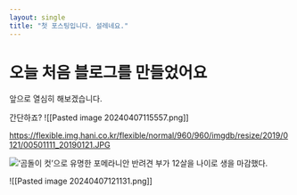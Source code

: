 ```yaml
---
layout: single
title: "첫 포스팅입니다. 설레네요."
---
```


# 오늘 처음 블로그를 만들었어요

앞으로 열심히 해보겠습니다.

간단하죠?
![[Pasted image 20240407115557.png]]


https://flexible.img.hani.co.kr/flexible/normal/960/960/imgdb/resize/2019/0121/00501111_20190121.JPG



![‘곰돌이 컷’으로 유명한 포메라니안 반려견 부가 12살을 나이로 생을 마감했다.](https://flexible.img.hani.co.kr/flexible/normal/960/960/imgdb/resize/2019/0121/00501111_20190121.JPG)


![[Pasted image 20240407121131.png]]